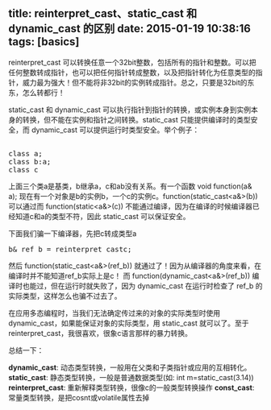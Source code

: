 title: reinterpret_cast、static_cast 和 dynamic_cast 的区别
date: 2015-01-19 10:38:16
tags: [basics]
---

reinterpret_cast 可以转换任意一个32bit整数，包括所有的指针和整数。可以把任何整数转成指针，也可以把任何指针转成整数，以及把指针转化为任意类型的指针，威力最为强大！但不能将非32bit的实例转成指针。总之，只要是32bit的东东，怎么转都行！

static_cast 和 dynamic_cast 可以执行指针到指针的转换，或实例本身到实例本身的转换，但不能在实例和指针之间转换。static_cast 只能提供编译时的类型安全，而 dynamic_cast 可以提供运行时类型安全。举个例子：

<pre> 
class a;
class b:a;
class c 
</pre>

上面三个类a是基类，b继承a，c和ab没有关系。有一个函数 void function(a& a); 现在有一个对象是b的实例b，一个c的实例c。function(static_cast<a&>(b)) 可以通过而 function(static<a&>(c)) 不能通过编译，因为在编译的时候编译器已经知道c和a的类型不符，因此 static_cast 可以保证安全。 

下面我们骗一下编译器，先把c转成类型a 

<pre>
b& ref_b = reinterpret_cast<b&>c;
</pre>
 
然后 function(static_cast<a&>(ref_b)) 就通过了！因为从编译器的角度来看，在编译时并不能知道ref_b实际上是c！ 而 function(dynamic_cast<a&>(ref_b)) 编译时也能过，但在运行时就失败了，因为 dynamic_cast 在运行时检查了 ref_b 的实际类型，这样怎么也骗不过去了。
 
在应用多态编程时，当我们无法确定传过来的对象的实际类型时使用 dynamic_cast，如果能保证对象的实际类型，用 static_cast 就可以了。至于 reinterpret_cast，我很喜欢，很象c语言那样的暴力转换。

总结一下：

**dynamic_cast**: 动态类型转换，一般用在父类和子类指针或应用的互相转化。
**static_cast**: 静态类型转换，一般是普通数据类型(如: int m=static_cast<int>(3.14)) 
**reinterpret_cast**: 重新解释类型转换，很像c的一般类型转换操作 
**const_cast**: 常量类型转换，是把cosnt或volatile属性去掉 

